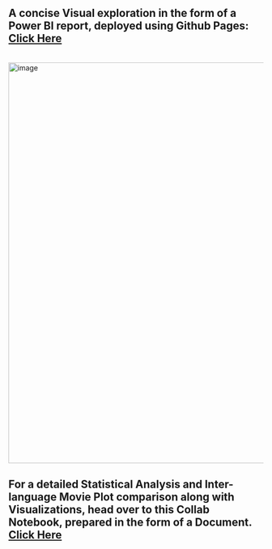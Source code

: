 

<h2>A concise Visual exploration in the form of a Power BI report, deployed using Github Pages: <a href="https://ayan.page/World-Movies-Analysis/"> Click Here </a></h2>
<br>
<img width="792" alt="image" src="https://github.com/ayanatherate/World-Movies-Analysis/assets/59755186/090e6abd-9f0e-4148-a1f3-491c90bc59d9">
<br>


<h2>For a detailed Statistical Analysis and Inter-language Movie Plot comparison along with Visualizations, head over to this Collab Notebook, prepared in the form of a Document.
<a href='https://colab.research.google.com/drive/1fENkgSDBZhr_5kQ5G9RNvXprfHxSAM9z#scrollTo=d3f0d0d5'> Click Here </a></h2>


